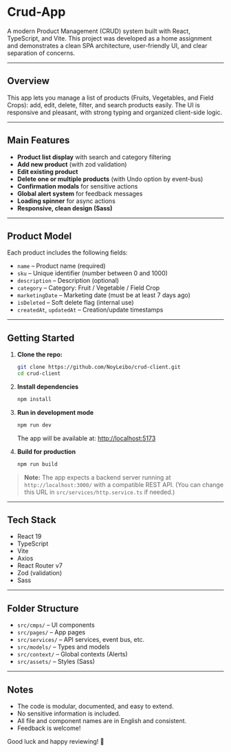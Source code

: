 # Crud-App

A modern Product Management (CRUD) system built with React, TypeScript, and Vite.
This project was developed as a home assignment and demonstrates a clean SPA architecture, user-friendly UI, and clear separation of concerns.

---

## Overview

This app lets you manage a list of products (Fruits, Vegetables, and Field Crops): add, edit, delete, filter, and search products easily. The UI is responsive and pleasant, with strong typing and organized client-side logic.

---

## Main Features

- **Product list display** with search and category filtering
- **Add new product** (with zod validation)
- **Edit existing product**
- **Delete one or multiple products** (with Undo option by event-bus)
- **Confirmation modals** for sensitive actions
- **Global alert system** for feedback messages
- **Loading spinner** for async actions
- **Responsive, clean design (Sass)**

---

## Product Model

Each product includes the following fields:
- `name` – Product name (required)
- `sku` – Unique identifier (number between 0 and 1000)
- `description` – Description (optional)
- `category` – Category: Fruit / Vegetable / Field Crop
- `marketingDate` – Marketing date (must be at least 7 days ago)
- `isDeleted` – Soft delete flag (internal use)
- `createdAt`, `updatedAt` – Creation/update timestamps

---

## Getting Started

1. **Clone the repo:**
   ```bash
   git clone https://github.com/NoyLeibo/crud-client.git
   cd crud-client
   ```
2. **Install dependencies**
   ```bash
   npm install
   ```

3. **Run in development mode**
   ```bash
   npm run dev
   ```
   The app will be available at: [http://localhost:5173](http://localhost:5173)

4. **Build for production**
   ```bash
   npm run build
   ```
   
> **Note:**
> The app expects a backend server running at `http://localhost:3000/` with a compatible REST API.
> (You can change this URL in `src/services/http.service.ts` if needed.)

---

## Tech Stack

- React 19
- TypeScript
- Vite
- Axios
- React Router v7
- Zod (validation)
- Sass

---

## Folder Structure

- `src/cmps/` – UI components
- `src/pages/` – App pages
- `src/services/` – API services, event bus, etc.
- `src/models/` – Types and models
- `src/context/` – Global contexts (Alerts)
- `src/assets/` – Styles (Sass)

---

## Notes

- The code is modular, documented, and easy to extend.
- No sensitive information is included.
- All file and component names are in English and consistent.
- Feedback is welcome!

Good luck and happy reviewing! 🚀
